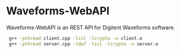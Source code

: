 # Waveforms-WebAPI
 Waveforms-WebAPI is an REST API for Digilent Waveforms software.
 
 
 
 
```sh
 g++ -pthread client.cpp -lssl -lcrypto -o client.o
 g++ -pthread server.cpp -ldwf -lssl -lcrypto -o server.o

```


